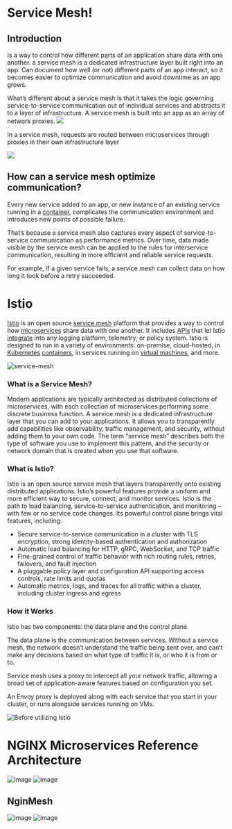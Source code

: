 # Service Mesh!
## Introduction
Is a way to control how different parts of an application share data with one another. a service mesh is a dedicated infrastructure layer built right into an app. Can document how well (or not) different parts of an app interact, so it becomes easier to optimize communication and avoid downtime as an app grows.



What’s different about a service mesh is that it takes the logic governing service-to-service communication out of individual services and abstracts it to a layer of infrastructure. A service mesh is built into an app as an array of network proxies.
![](https://www.redhat.com/cms/managed-files/web-proxy-1680.png)

In a service mesh, requests are routed between microservices through proxies in their own infrastructure layer

![](https://www.redhat.com/cms/managed-files/service-mesh-1680.png)
 ## How can a service mesh optimize communication?

Every new service added to an app, or new instance of an existing service running in a [container](https://www.redhat.com/en/topics/containers/whats-a-linux-container), complicates the communication environment and introduces new points of possible failure.

That’s because a service mesh also captures every aspect of service-to-service communication as performance metrics. Over time, data made visible by the service mesh can be applied to the rules for interservice communication, resulting in more efficient and reliable service requests.

For example, If a given service fails, a service mesh can collect data on how long it took before a retry succeeded.

# Istio 
[Istio](https://istio.io/) is an open source [service mesh](https://www.redhat.com/en/topics/microservices/what-is-a-service-mesh) platform that provides a way to control how [microservices](https://www.redhat.com/en/topics/microservices/what-are-microservices) share data with one another. It includes [APIs](https://www.redhat.com/en/topics/api/what-are-application-programming-interfaces) that let Istio [integrate](https://www.redhat.com/en/topics/integration/what-is-integration) into any logging platform, telemetry, or policy system. Istio is designed to run in a variety of environments: on-premise, cloud-hosted, in [Kubernetes](https://www.redhat.com/en/topics/containers/what-is-kubernetes)  [containers](https://www.redhat.com/en/topics/containers), in services running on [virtual machines](https://www.redhat.com/en/topics/virtualization/what-is-a-virtual-machine), and more.

![service-mesh](https://istio.io/latest/img/service-mesh.svg)
### What is a Service Mesh?[](https://istio.io/latest/about/service-mesh/#what-is-a-service-mesh)

Modern applications are typically architected as distributed collections of microservices, with each collection of microservices performing some discrete business function. A service mesh is a dedicated infrastructure layer that you can add to your applications. It allows you to transparently add capabilities like observability, traffic management, and security, without adding them to your own code. The term “service mesh” describes both the type of software you use to implement this pattern, and the security or network domain that is created when you use that software.

### What is Istio?[](https://istio.io/latest/about/service-mesh/#what-is-istio)

Istio is an open source service mesh that layers transparently onto existing distributed applications. Istio’s powerful features provide a uniform and more efficient way to secure, connect, and monitor services. Istio is the path to load balancing, service-to-service authentication, and monitoring – with few or no service code changes. Its powerful control plane brings vital features, including:

-   Secure service-to-service communication in a cluster with TLS encryption, strong identity-based authentication and authorization
-   Automatic load balancing for HTTP, gRPC, WebSocket, and TCP traffic
-   Fine-grained control of traffic behavior with rich routing rules, retries, failovers, and fault injection
-   A pluggable policy layer and configuration API supporting access controls, rate limits and quotas
-   Automatic metrics, logs, and traces for all traffic within a cluster, including cluster ingress and egress

### How it Works[](https://istio.io/latest/about/service-mesh/#how-it-works)

Istio has two components: the data plane and the control plane.

The data plane is the communication between services. Without a service mesh, the network doesn’t understand the traffic being sent over, and can’t make any decisions based on what type of traffic it is, or who it is from or to.

Service mesh uses a proxy to intercept all your network traffic, allowing a broad set of application-aware features based on configuration you set.

An Envoy proxy is deployed along with each service that you start in your cluster, or runs alongside services running on VMs.

![Before utilizing Istio](https://istio.io/latest/img/service-mesh-before.svg)

# NGINX Microservices Reference Architecture
![image](https://user-images.githubusercontent.com/60436830/191675232-ab1301a7-6835-4412-a002-8f9f94bf3d87.png)
![image](https://user-images.githubusercontent.com/60436830/191677844-5494580a-6bbd-4bf5-a2ef-ff9761c81d73.png)

## NginMesh
![image](https://user-images.githubusercontent.com/60436830/191678182-f1aeac38-8f2e-4a4d-803c-733a764b56e2.png)
![image](https://user-images.githubusercontent.com/60436830/191678228-56197135-363b-48fd-9936-8f25c6bc02ed.png)

